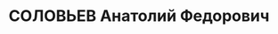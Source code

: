 ---
title: СОЛОВЬЕВ Анатолий Федорович
description: "Род. в 1902, Свердловская обл., г. Нижний Тагил, русский. Проживал:\
  \ Свердловская обл., г. Нижний Тагил. Ст. Нижний Тагил, осмотрщик вагонов. \n  Арестован\
  \ 16.06.1937. Приговор: 23.01.1938 – 15 лет ИТЛ."
---